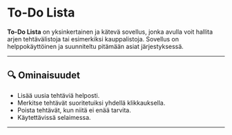 # To-Do Lista

**To-Do Lista** on yksinkertainen ja kätevä sovellus, jonka avulla voit hallita arjen tehtävälistoja tai esimerkiksi kauppalistoja. Sovellus on helppokäyttöinen ja suunniteltu pitämään asiat järjestyksessä.

---
## 🔍 **Ominaisuudet**
- Lisää uusia tehtäviä helposti.
- Merkitse tehtävät suoritetuiksi yhdellä klikkauksella.
- Poista tehtävät, kun niitä ei enää tarvita.
- Käytettävissä selaimessa.

---
